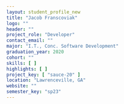 ```yaml
---
layout: student_profile_new
title: "Jacob Franscoviak"
logo: ""
header: ""
project_role: "Developer"
contact_email: ""
major: "I.T., Conc. Software Development"
graduation_year: 2020
cohort: ""
skills: [ ]
highlights: [ ]
project_key: [ "sauce-20" ]
location: "Lawrenceville, GA"
website: ""
semester_key: "sp23"
---
```

